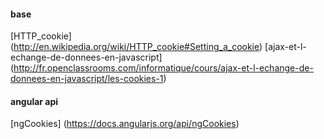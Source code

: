 
#### base
[HTTP_cookie] (http://en.wikipedia.org/wiki/HTTP_cookie#Setting_a_cookie)
[ajax-et-l-echange-de-donnees-en-javascript] (http://fr.openclassrooms.com/informatique/cours/ajax-et-l-echange-de-donnees-en-javascript/les-cookies-1)

#### angular api
[ngCookies] (https://docs.angularjs.org/api/ngCookies)

